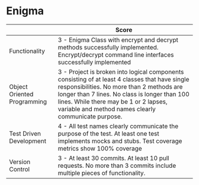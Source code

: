 # Enigma
|                             | Score                                                                                                                                                                                                                                                                                         |
|-----------------------------|-----------------------------------------------------------------------------------------------------------------------------------------------------------------------------------------------------------------------------------------------------------------------------------------------|
| Functionality               | 3 - Enigma Class with encrypt and decrypt methods successfully implemented. Encrypt/decrypt command line interfaces successfully implemented                                                                                                                                                  |
| Object Oriented Programming | 3 - Project is broken into logical components consisting of at least 4 classes that have single responsibilities. No more than 2 methods are longer than 7 lines. No class is longer than 100 lines. While there may be 1 or 2 lapses, variable and method names clearly communicate purpose. |
| Test Driven Development     | 4 - All test names clearly communicate the purpose of the test. At least one test implements mocks and stubs. Test coverage metrics show 100% coverage                                                                                                                                        |
| Version Control             | 3 - At least 30 commits. At least 10 pull requests. No more than 3 commits include multiple pieces of functionality.                                                                                                                                                                          |
